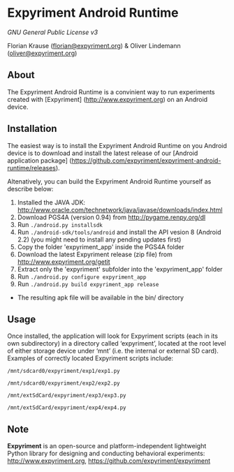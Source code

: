 Expyriment Android Runtime
==========================

*GNU General Public License v3*

Florian Krause (florian@expyriment.org) & Oliver Lindemann (oliver@expyriment.org)

About
-----
The Expyriment Android Runtime is a convinient way to run experiments created with [Expyriment] (http://www.expyriment.org) on an Android device.


Installation
------------
The easiest way is to install the Expyriment Android Runtime on you Android device is to download and install the latest release of our [Android application package] (https://github.com/expyriment/expyriment-android-runtime/releases).

Altenatively, you can build the Expyriment Android Runtime yourself as describe below:
1) Installed the JAVA JDK: http://www.oracle.com/technetwork/java/javase/downloads/index.html
2) Download PGS4A (version 0.94) from http://pygame.renpy.org/dl
3) Run `./android.py installsdk`
4) Run `./android-sdk/tools/android` and install the API vesion 8 (Android 2.2) (you might need to install any pending updates first)
5) Copy the folder 'expyriment_app' inside the PGS4A folder
6) Download the latest Expyriment release (zip file) from http://www.expyriment.org/getit
7) Extract only the 'expyriment' subfolder into the 'expyriment_app' folder
8) Run `./android.py configure expyriment_app`
9) Run `./android.py build expyriment_app release`
* The resulting apk file will be available in the bin/ directory

Usage
-----
Once installed, the application will look for Expyriment scripts (each in its own subdirectory) in a directory called ‘expyriment’, located at the root level of either storage device under ‘mnt’ (i.e. the internal or external SD card). Examples of correctly located Expyriment scripts include:
```
/mnt/sdcard0/expyriment/exp1/exp1.py

/mnt/sdcard0/expyriment/exp2/exp2.py

/mnt/extSdCard/expyriment/exp3/exp3.py

/mnt/extSdCard/expyriment/exp4/exp4.py
```

Note 
----
**Expyriment** is an open-source and platform-independent lightweight Python
library for designing and conducting behavioral experiments: http://www.expyriment.org, https://github.com/expyriment/expyriment
